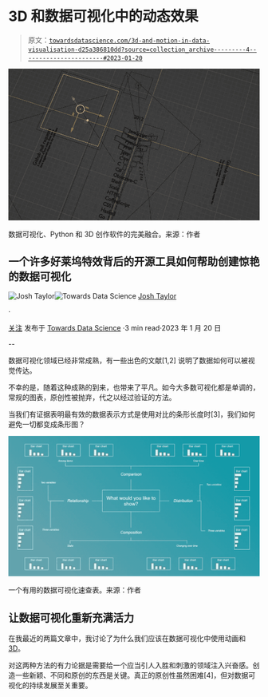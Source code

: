 # 3D 和数据可视化中的动态效果

> 原文：[`towardsdatascience.com/3d-and-motion-in-data-visualisation-d25a386810dd?source=collection_archive---------4-----------------------#2023-01-20`](https://towardsdatascience.com/3d-and-motion-in-data-visualisation-d25a386810dd?source=collection_archive---------4-----------------------#2023-01-20)

![](img/6db0891546a06ab70a9125be5acba83a.png)

数据可视化、Python 和 3D 创作软件的完美融合。来源：作者

## 一个许多好莱坞特效背后的开源工具如何帮助创建惊艳的数据可视化

[](https://medium.com/@thejoshtaylor?source=post_page-----d25a386810dd--------------------------------)![Josh Taylor](https://medium.com/@thejoshtaylor?source=post_page-----d25a386810dd--------------------------------)[](https://towardsdatascience.com/?source=post_page-----d25a386810dd--------------------------------)![Towards Data Science](https://towardsdatascience.com/?source=post_page-----d25a386810dd--------------------------------) [Josh Taylor](https://medium.com/@thejoshtaylor?source=post_page-----d25a386810dd--------------------------------)

·

[关注](https://medium.com/m/signin?actionUrl=https%3A%2F%2Fmedium.com%2F_%2Fsubscribe%2Fuser%2Fb5b5ec923fa3&operation=register&redirect=https%3A%2F%2Ftowardsdatascience.com%2F3d-and-motion-in-data-visualisation-d25a386810dd&user=Josh+Taylor&userId=b5b5ec923fa3&source=post_page-b5b5ec923fa3----d25a386810dd---------------------post_header-----------) 发布于 [Towards Data Science](https://towardsdatascience.com/?source=post_page-----d25a386810dd--------------------------------) ·3 min read·2023 年 1 月 20 日[](https://medium.com/m/signin?actionUrl=https%3A%2F%2Fmedium.com%2F_%2Fvote%2Ftowards-data-science%2Fd25a386810dd&operation=register&redirect=https%3A%2F%2Ftowardsdatascience.com%2F3d-and-motion-in-data-visualisation-d25a386810dd&user=Josh+Taylor&userId=b5b5ec923fa3&source=-----d25a386810dd---------------------clap_footer-----------)

--

[](https://medium.com/m/signin?actionUrl=https%3A%2F%2Fmedium.com%2F_%2Fbookmark%2Fp%2Fd25a386810dd&operation=register&redirect=https%3A%2F%2Ftowardsdatascience.com%2F3d-and-motion-in-data-visualisation-d25a386810dd&source=-----d25a386810dd---------------------bookmark_footer-----------)

数据可视化领域已经非常成熟，有一些出色的文献[1,2] 说明了数据如何可以被视觉传达。

不幸的是，随着这种成熟的到来，也带来了平凡。如今大多数可视化都是单调的，常规的图表，原创性被抛弃，代之以经过验证的方法。

当我们有证据表明最有效的数据表示方式是使用对比的条形长度时[3]，我们如何避免一切都变成条形图？

![](img/3b808497c8c2caef44711a25877fceac.png)

一个有用的数据可视化速查表。来源：作者

## 让数据可视化重新充满活力

在我最近的两篇文章中，我讨论了为什么我们应该在数据可视化中使用动画和[3D](https://medium.com/towards-data-science/when-to-use-3d-in-data-visualisation-f3739e320da7)。

对这两种方法的有力论据是需要给一个应当引人入胜和刺激的领域注入兴奋感。创造一些新颖、不同和原创的东西是关键。真正的原创性虽然困难[4]，但对数据可视化的持续发展至关重要。
